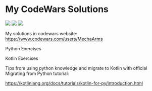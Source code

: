 # My CodeWars Solutions
![](https://www.codewars.com/users/MechaArms/badges/micro)
![](https://img.shields.io/badge/Kotlin-black?style=flat-square&logo=Kotlin)
![](https://img.shields.io/badge/Python-blue?style=flat-square&logo=Python&logoColor=yellow)

My solutions in codewars website: https://www.codewars.com/users/MechaArms
<p>Python Exercises</p>
<p>Kotlin Exercises</p>

<p>Tips from using python knowledge and migrate to Kotlin with official Migrating from Python tutorial:</p>

https://kotlinlang.org/docs/tutorials/kotlin-for-py/introduction.html
